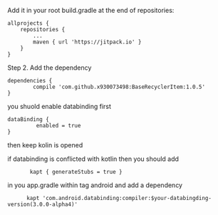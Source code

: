 Add it in your root build.gradle at the end of repositories:

	allprojects {
		repositories {
			...
			maven { url 'https://jitpack.io' }
		}
	}
Step 2. Add the dependency

	dependencies {
	        compile 'com.github.x930073498:BaseRecyclerItem:1.0.5'
	}
	
	
you shuold enable databinding first


	dataBinding {
	         enabled = true
	}


then keep kolin is opened 

if databinding is conflicted with kotlin then  you should add
		
	       kapt { generateStubs = true }
		
	
in you app.gradle within tag android  and add a dependency 

	      kapt 'com.android.databinding:compiler:$your-databingding-version(3.0.0-alpha4)'
		
